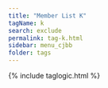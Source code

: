 ```yaml
---
title: "Member List K"
tagName: k
search: exclude
permalink: tag-k.html
sidebar: menu_cjbb
folder: tags
---
```

{% include taglogic.html %}